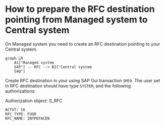 # How to prepare the RFC destination pointing from Managed system to Central system

On  Managed system you need to create an RFC destination pointing to your Central system. 

```mermaid
graph LR
    A1["Managed system
    S4P"] -- RFC --> B2["Central system 
    S4Q"]
```

Create RFC destination in your using SAP Gui transaction `SM59`.  The user set in RFC destination should have type `SYSTEM`, and the following authorizations:

Authorization object: S_RFC

``` ABAP title="S_RFC"
ACTVT: 16
RFC_TYPE: FUGR
RFC_NAME: ZNYPEFACEN
```
